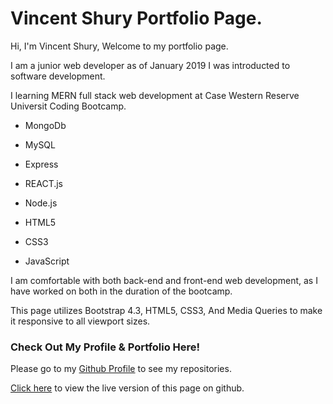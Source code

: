 # Vincent Shury Portfolio Page. 

Hi, I'm Vincent Shury, Welcome to my portfolio page.

I am a junior web developer as of January 2019 I was introducted to software development. 

I learning MERN full stack web development at Case Western Reserve Universit Coding Bootcamp. 

* MongoDb
* MySQL
* Express
* REACT.js
* Node.js

* HTML5
* CSS3
* JavaScript

I am comfortable with both back-end and front-end web development, as I have worked on both in the duration of the bootcamp.

This page utilizes Bootstrap 4.3, HTML5, CSS3, And Media Queries to make it responsive to all viewport sizes. 

### Check Out My Profile & Portfolio Here!

Please go to my [Github Profile](https://github.com/Vincent440) to see my repositories.

[Click here](https://vincent440.github.io/) to view the live version of this page on github.